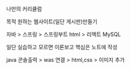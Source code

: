 나만의 커리큘럼

목적 원하는 웹사이트(일단 게시판)만들기

자바 > 스프링 > 스프링부트
html > 리액트
MySQL

일단 실습하고 모르면 이론보고 핵심은 노트에 작성

java 콘솔출력 > was 연결 >  html,css > 이미지 추가

